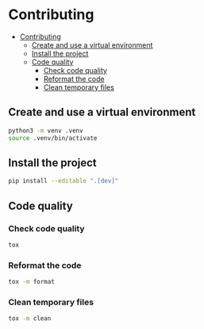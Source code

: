 # Contributing

<!-- TOC -->
* [Contributing](#contributing)
  * [Create and use a virtual environment](#create-and-use-a-virtual-environment)
  * [Install the project](#install-the-project)
  * [Code quality](#code-quality)
    * [Check code quality](#check-code-quality)
    * [Reformat the code](#reformat-the-code)
    * [Clean temporary files](#clean-temporary-files)
<!-- TOC -->

## Create and use a virtual environment

```sh
python3 -m venv .venv
source .venv/bin/activate
```

## Install the project

```sh
pip install --editable ".[dev]"
```

## Code quality

### Check code quality

```sh
tox
```

### Reformat the code

```sh
tox -m format
```

### Clean temporary files

```sh
tox -m clean
```
